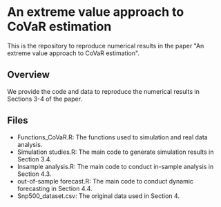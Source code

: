 # An extreme value approach to CoVaR estimation

This is the repository to reproduce numerical results in the paper "An extreme value approach to CoVaR estimation".

## Overview

We provide the code and data to reproduce the numerical results in Sections 3-4 of the paper.

## Files
- Functions_CoVaR.R: The functions used to simulation and real data analysis.
- Simulation studies.R: The main code to generate simulation results in Section 3.4.
- Insample analysis.R: The main code to conduct in-sample analysis in Section 4.3.
- out-of-sample forecast.R: The main code to conduct dynamic forecasting in Section 4.4.
- Snp500_dataset.csv: The original data used in Section 4.
